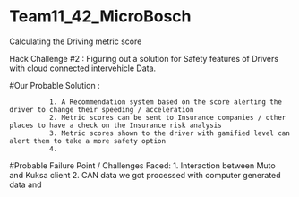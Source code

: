 # Team11_42_MicroBosch
Calculating the Driving metric score

Hack Challenge #2 : Figuring out a solution for Safety features of Drivers with cloud connected intervehicle Data.

#Our Probable Solution : 
            
            
              1. A Recommendation system based on the score alerting the driver to change their speeding / acceleration
              2. Metric scores can be sent to Insurance companies / other places to have a check on the Insurance risk analysis
              3. Metric scores shown to the driver with gamified level can alert them to take a more safety option
              4. 
              
  #Probable Failure Point / Challenges Faced: 
            1. Interaction between Muto and Kuksa client
            2. CAN data we got processed with computer generated data and  
              
